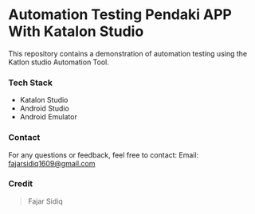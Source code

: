 ﻿# Automation Testing Pendaki APP With Katalon Studio
 
 
This repository contains a demonstration of automation testing using the Katlon studio Automation Tool.


### Tech Stack

- Katalon Studio
- Android Studio
- Android Emulator

### Contact

For any questions or feedback, feel free to contact:
Email: fajarsidiq1609@gmail.com

### Credit

>  Fajar Sidiq


